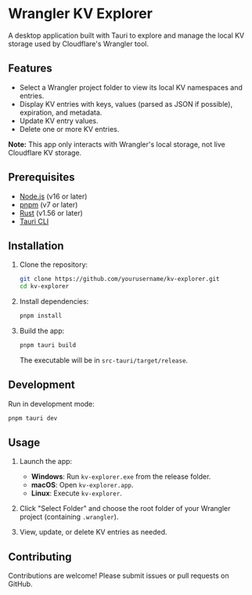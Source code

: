 
# Wrangler KV Explorer

A desktop application built with Tauri to explore and manage the local KV storage used by Cloudflare's Wrangler tool.

## Features

- Select a Wrangler project folder to view its local KV namespaces and entries.
- Display KV entries with keys, values (parsed as JSON if possible), expiration, and metadata.
- Update KV entry values.
- Delete one or more KV entries.

**Note:** This app only interacts with Wrangler's local storage, not live Cloudflare KV storage.

## Prerequisites

- [Node.js](https://nodejs.org/) (v16 or later)
- [pnpm](https://pnpm.io/) (v7 or later)
- [Rust](https://www.rust-lang.org/) (v1.56 or later)
- [Tauri CLI](https://tauri.app/v1/guides/getting-started/prerequisites)

## Installation

1. Clone the repository:
   ```sh
   git clone https://github.com/yourusername/kv-explorer.git
   cd kv-explorer
   ```

2. Install dependencies:
   ```sh
   pnpm install
   ```

3. Build the app:
   ```sh
   pnpm tauri build
   ```
   The executable will be in `src-tauri/target/release`.

## Development

Run in development mode:
```sh
pnpm tauri dev
```

## Usage

1. Launch the app:
   - **Windows**: Run `kv-explorer.exe` from the release folder.
   - **macOS**: Open `kv-explorer.app`.
   - **Linux**: Execute `kv-explorer`.

2. Click "Select Folder" and choose the root folder of your Wrangler project (containing `.wrangler`).

3. View, update, or delete KV entries as needed.

## Contributing

Contributions are welcome! Please submit issues or pull requests on GitHub.